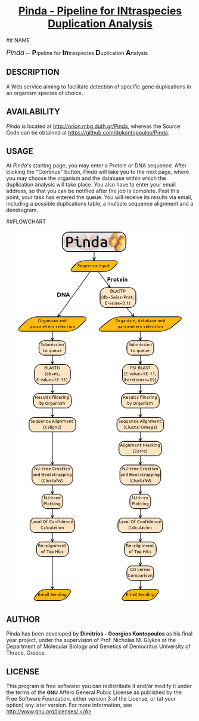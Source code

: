 <center>
  <a href="http://orion.mbg.duth.gr/Pinda/cgi/Pinda.cgi"><H1>
    Pinda - Pipeline for INtraspecies Duplication Analysis
  </H1></a>
</center>
## NAME

*<font size="+1">Pinda</font>* -- <font size="+1"><b>P</b></font>ipeline for <font size="+1"><b>In</b></font>traspecies <font size="+1"><b>D</b></font>uplication <font size="+1"><b>A</b></font>nalysis 
## DESCRIPTION

A Web service aiming to facilitate detection of specific gene duplications in an organism species of choice. 

## AVAILABILITY

*Pinda* is located at <a href="http://orion.mbg.duth.gr/Pinda" style="text-decoration:none">http://orion.mbg.duth.gr/Pinda</a>, whereas the Source Code can be obtained at <a href="https://github.com/dgkontopoulos/Pinda" style="text-decoration:none">https://github.com/dgkontopoulos/Pinda</a>. 

## USAGE

At *Pinda*'s starting page, you may enter a Protein or DNA sequence. After clicking the "Continue" button, *Pinda* will take you to the next page, where you may choose the organism and the database within which the duplication analysis will take place. You also have to enter your email address, so that you can be notified after the job is complete. Past this point, your task has entered the queue. You will receive its results via email, including a possible duplications table, a multiple sequence alignment and a dendrogram.

##FLOWCHART

<center>
<img src="https://github.com/dgkontopoulos/Pinda/raw/master/flowchart.png">
</center>

## AUTHOR

Pinda has been developed by <a href="https://plus.google.com/105286472679676145021" style="text-decoration:none"><b>Dimitrios - Georgios Kontopoulos</b></a> as his final year project, under the supervision of <a href="http://utopia.duth.gr/~glykos" style="text-decoration:none">Prof. Nicholas M. Glykos</a> at the <a href="http://www.mbg.duth.gr/index.en.shtml" style="text-decoration:none">Department of Molecular Biology and Genetics</a> of <a href="http://www.duth.gr/index.en.sxhtml" style="text-decoration:none">Democritus University of Thrace, Greece</a>.

## LICENSE 
This program is free software: you can redistribute it and/or modify it under the terms of the 
**<FONT SIZE="-1">GNU</FONT>** Affero General Public License as published by the Free Software Foundation, either version 3 of the License, or (at your option) any later version. 
For more information, see <A HREF="http://www.gnu.org/licenses/" style="text-decoration:none">http://www.gnu.org/licenses/.</A> 
</BODY> </HTML>
